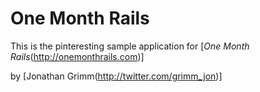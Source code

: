 # One Month Rails 

This is the pinteresting sample application for [*One Month Rails*(http://onemonthrails.com)]

by [Jonathan Grimm(http://twitter.com/grimm_jon)]